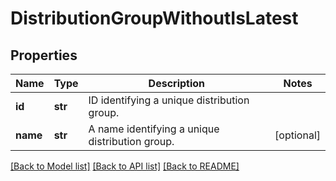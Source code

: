 # DistributionGroupWithoutIsLatest

## Properties
Name | Type | Description | Notes
------------ | ------------- | ------------- | -------------
**id** | **str** | ID identifying a unique distribution group. | 
**name** | **str** | A name identifying a unique distribution group. | [optional] 

[[Back to Model list]](../README.md#documentation-for-models) [[Back to API list]](../README.md#documentation-for-api-endpoints) [[Back to README]](../README.md)

